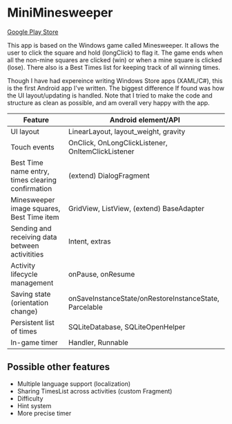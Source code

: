 # MiniMinesweeper
 [Google Play Store](https://play.google.com/store/apps/details?id=com.timmyho.miniminesweeper)

This app is based on the Windows game called Minesweeper. It allows the user to click the square and hold (longClick) to flag it. The game ends when all the non-mine squares are clicked (win) or when a mine square is clicked (lose). There also is a Best Times list for keeping track of all winning times.

Though I have had expereince writing Windows Store apps (XAML/C#), this is the first Android app I've written. The biggest difference If found was how the UI layout/updating is handled. Note that I tried to make the code and structure as clean as possible, and am overall very happy with the app.

| Feature                                           | Android element/API                                    |
| ------------------------------------------------- | ------------------------------------------------------ |
| UI layout                                         | LinearLayout, layout_weight, gravity                   |
| Touch events                                      | OnClick, OnLongClickListener, OnItemClickListener      |
| Best Time name entry, times clearing confirmation | (extend) DialogFragment                                |
| Minesweeper image squares, Best Time item         | GridView, ListView, (extend) BaseAdapter               |
| Sending and receiving data between activitities   | Intent, extras                                         |
| Activity lifecycle management                     | onPause, onResume                                      |
| Saving state (orientation change)                 | onSaveInstanceState/onRestoreInstanceState, Parcelable |
| Persistent list of times                          | SQLiteDatabase, SQLiteOpenHelper                       |
| In-game timer                                     | Handler, Runnable                                      |

## Possible other features
- Multiple language support (localization)
- Sharing TimesList across activities (custom Fragment)
- Difficulty
- Hint system
- More precise timer
